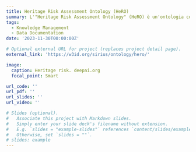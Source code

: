 ```yaml
---
title: Heritage Risk Assessment Ontology (HeRO)
summary: L'"Heritage Risk Assessment Ontology" (HeRO) è un'ontologia codificata in OWL 2 DL che mira a modellare descrizioni azionabili dalle macchine delle attività di valutazione del rischio per la gestione del rischio del patrimonio culturale. A tal fine, sfrutta, adatta e formalizza quadri metodologici ampiamente riconosciuti nel settore del patrimonio culturale, come il metodo ABC.
tags:
  - Knowledge Management
  - Data Documentation
date: '2023-11-30T00:00:00Z'

# Optional external URL for project (replaces project detail page).
external_link: 'https://w3id.org/sirius/ontology/hero/'

image:
  caption: Heritage risk. deepai.org
  focal_point: Smart

url_code: ''
url_pdf: ''
url_slides: ''
url_video: ''

# Slides (optional).
#   Associate this project with Markdown slides.
#   Simply enter your slide deck's filename without extension.
#   E.g. `slides = "example-slides"` references `content/slides/example-slides.md`.
#   Otherwise, set `slides = ""`.
# slides: example
---
```

